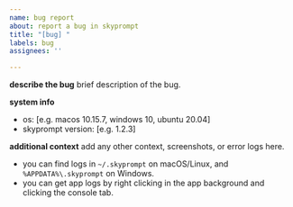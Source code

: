 ```yaml
---
name: bug report
about: report a bug in skyprompt
title: "[bug] "
labels: bug
assignees: ''

---
```


**describe the bug**
brief description of the bug.

**system info**
- os: [e.g. macos 10.15.7, windows 10, ubuntu 20.04]
- skyprompt version: [e.g. 1.2.3]

**additional context**
add any other context, screenshots, or error logs here.

- you can find logs in `~/.skyprompt` on macOS/Linux, and `%APPDATA%\.skyprompt` on Windows.
- you can get app logs by right clicking in the app background and clicking the console tab.

